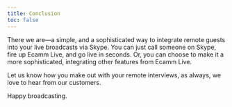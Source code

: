 ```yaml
---
title: Conclusion
toc: false
---
```


There we are—a simple, and a sophisticated way to integrate remote guests into your live broadcasts via Skype. You can just call someone on Skype, fire up Ecamm Live, and go live in seconds. Or, you can choose to make it a more sophisticated, integrating other features from Ecamm Live.

Let us know how you make out with your remote interviews, as always, we love to hear from our customers.

Happy broadcasting.
